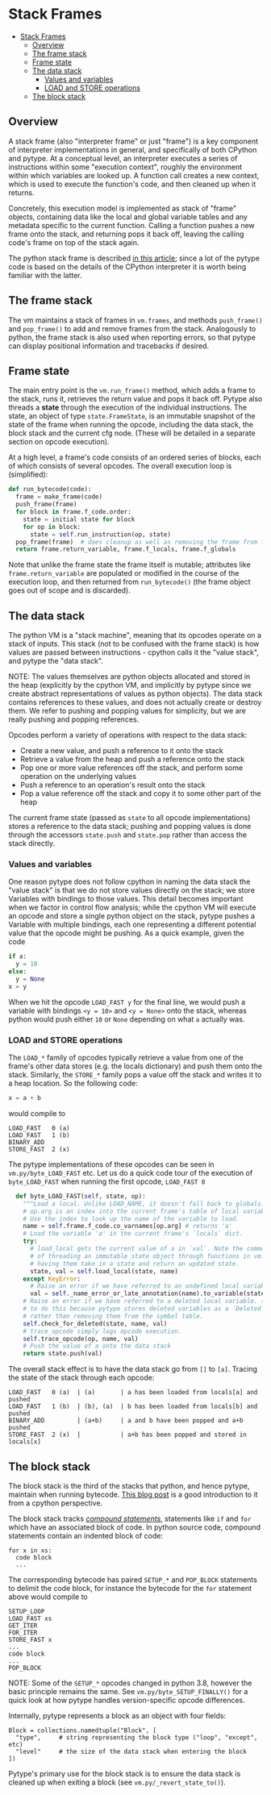 # Stack Frames

<!--* freshness: { owner: 'mdemello' reviewed: '2020-08-14' } *-->

<!--ts-->
   * [Stack Frames](#stack-frames)
      * [Overview](#overview)
      * [The frame stack](#the-frame-stack)
      * [Frame state](#frame-state)
      * [The data stack](#the-data-stack)
         * [Values and variables](#values-and-variables)
         * [LOAD and STORE operations](#load-and-store-operations)
      * [The block stack](#the-block-stack)

<!-- Added by: rechen, at: 2021-08-05T17:23-07:00 -->

<!--te-->

## Overview

A stack frame (also "interpreter frame" or just "frame") is a key component of
interpreter implementations in general, and specifically of both CPython and
pytype. At a conceptual level, an interpreter executes a series of instructions
within some "execution context", roughly the environment within which variables
are looked up. A function call creates a new context, which is used to
execute the function's code, and then cleaned up when it returns.

Concretely, this execution model is implemented as stack of "frame" objects,
containing data like the local and global variable tables and any metadata
specific to the current function. Calling a function pushes a new frame onto the
stack, and returning pops it back off, leaving the calling code's frame on top
of the stack again.

The python stack frame is described
[in this article](https://realpython.com/cpython-source-code-guide/#execution);
since a lot of the pytype code is based on the details of the CPython
interpreter it is worth being familiar with the latter.

## The frame stack

The vm maintains a stack of frames in `vm.frames`, and methods `push_frame()`
and `pop_frame()` to add and remove frames from the stack. Analogously to
python, the frame stack is also used when reporting errors, so that pytype can
display positional information and tracebacks if desired.

## Frame state

The main entry point is the `vm.run_frame()` method, which adds a frame to the
stack, runs it, retrieves the return value and pops it back off. Pytype also
threads a **state** through the execution of the individual instructions. The
state, an object of type `state.FrameState`, is an immutable snapshot of the
state of the frame when running the opcode, including the data stack, the block
stack and the current cfg node. (These will be detailed in a separate section on
opcode execution).

At a high level, a frame's code consists of an ordered series of blocks, each of
which consists of several opcodes. The overall execution loop is (simplified):

```python
def run_bytecode(code):
  frame = make_frame(code)
  push_frame(frame)
  for block in frame.f_code.order:
    state = initial state for block
    for op in block:
      state = self.run_instruction(op, state)
  pop_frame(frame)  # does cleanup as well as removing the frame from the stack
  return frame.return_variable, frame.f_locals, frame.f_globals
```

Note that unlike the frame state the frame itself is mutable; attributes like
`frame.return_variable` are populated or modified in the course of the execution
loop, and then returned from `run_bytecode()` (the frame object goes out of
scope and is discarded).

## The data stack

The python VM is a "stack machine", meaning that its opcodes operate on a stack
of inputs. This stack (not to be confused with the frame stack) is how
values are passed between instructions - cpython calls it the "value
stack", and pytype the "data stack".

NOTE: The values themselves are python objects allocated and stored in the heap
(explicitly by the cpython VM, and implicitly by pytype since we create abstract
representations of values as python objects). The data stack contains references
to these values, and does not actually create or destroy them. We refer to
pushing and popping values for simplicity, but we are really pushing and popping
references.

Opcodes perform a variety of operations with respect to the data stack:

- Create a new value, and push a reference to it onto the stack
- Retrieve a value from the heap and push a reference onto the stack
- Pop one or more value references off the stack, and perform some operation on
  the underlying values
- Push a reference to an operation's result onto the stack
- Pop a value reference off the stack and copy it to some other part of the
  heap

The current frame state (passed as `state` to all opcode implementations) stores
a reference to the data stack; pushing and popping values is done through the
accessors `state.push` and `state.pop` rather than access the stack directly.

### Values and variables

One reason pytype does not follow cpython in naming the data stack the "value
stack" is that we do not store values directly on the stack; we store Variables
with bindings to those values. This detail becomes important when we factor in
control flow analysis; while the cpython VM will execute an opcode and store
a single python object on the stack, pytype pushes a Variable with multiple
bindings, each one representing a different potential value that the opcode
might be pushing. As a quick example, given the code

```python
if a:
  y = 10
else:
  y = None
x = y
```

When we hit the opcode `LOAD_FAST y` for the final line, we would push a
variable with bindings `<y = 10>` and `<y = None>` onto the stack, whereas
python would push either `10` or `None` depending on what `a` actually was.

### LOAD and STORE operations

The `LOAD_*` family of opcodes typically retrieve a value from one of the
frame's other data stores (e.g. the locals dictionary) and push them onto the
stack. Similarly, the `STORE_*` family pops a value off the stack and writes it
to a heap location. So the following code:

```python
x = a + b
```

would compile to

```
LOAD_FAST   0 (a)
LOAD_FAST   1 (b)
BINARY_ADD
STORE_FAST  2 (x)
```

The pytype implementations of these opcodes can be seen in
`vm.py/byte_LOAD_FAST` etc. Let us do a quick code tour of the execution of
`byte_LOAD_FAST` when running the first opcode, `LOAD_FAST 0`

```python
  def byte_LOAD_FAST(self, state, op):
    """Load a local. Unlike LOAD_NAME, it doesn't fall back to globals."""
    # op.arg is an index into the current frame's table of local variable names.
    # Use the index to look up the name of the variable to load.
    name = self.frame.f_code.co_varnames[op.arg] # returns 'a'
    # Load the variable 'a' in the current frame's `locals` dict.
    try:
      # load_local gets the current value of a in `val`. Note the common pattern
      # of threading an immutable state object through functions in vm.py by
      # having them take in a state and return an updated state.
      state, val = self.load_local(state, name)
    except KeyError:
      # Raise an error if we have referred to an undefined local variable
      val = self._name_error_or_late_annotation(name).to_variable(state.node)
    # Raise an error if we have referred to a deleted local variable. (We need
    # to do this because pytype stores deleted variables as a `Deleted` object
    # rather than removing them from the symbol table.
    self.check_for_deleted(state, name, val)
    # trace_opcode simply logs opcode execution.
    self.trace_opcode(op, name, val)
    # Push the value of a onto the data stack
    return state.push(val)
```

The overall stack effect is to have the data stack go from `[]` to `[a]`.
Tracing the state of the stack through each opcode:

```
LOAD_FAST   0 (a)  | (a)       | a has been loaded from locals[a] and pushed
LOAD_FAST   1 (b)  | (b), (a)  | b has been loaded from locals[b] and pushed
BINARY_ADD         | (a+b)     | a and b have been popped and a+b pushed
STORE_FAST  2 (x)  |           | a+b has been popped and stored in locals[x]
```

## The block stack

The block stack is the third of the stacks that python, and hence pytype,
maintain when running bytecode. [This blog
post](https://tech.blog.aknin.name/2010/07/22/pythons-innards-interpreter-stacks/)
is a good introduction to it from a cpython perspective.

The block stack tracks [*compound
statements*](https://docs.python.org/3/reference/compound_stmts.html),
statements like `if` and `for` which have an associated block of code. In python
source code, compound statements contain an indented block of code:
```
for x in xs:
  code block
  ...
```

The corresponding bytecode has paired `SETUP_*` and `POP_BLOCK` statements to
delimit the code block, for instance the bytecode for the `for` statement above
would compile to

```
SETUP_LOOP
LOAD_FAST xs
GET_ITER
FOR_ITER
STORE_FAST x
...
code block
...
POP_BLOCK
```

NOTE: Some of the `SETUP_*` opcodes changed in python 3.8, however the basic
principle remains the same. See `vm.py/byte_SETUP_FINALLY()` for a quick look at
how pytype handles version-specific opcode differences.

Internally, pytype represents a block as an object with four fields:

```
Block = collections.namedtuple("Block", [
  "type",     # string representing the block type ("loop", "except", etc)
  "level"     # the size of the data stack when entering the block
])
```

Pytype's primary use for the block stack is to ensure the data stack is cleaned
up when exiting a block (see `vm.py/_revert_state_to()`).
